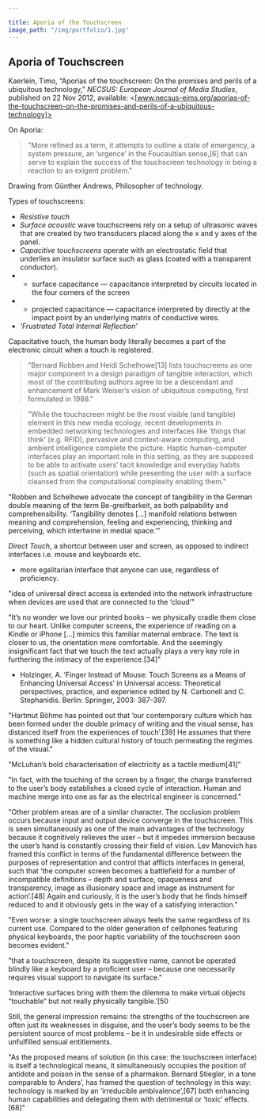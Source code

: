 ```yaml
---

title: Aporia of the Touchscreen
image_path: "/img/portfolio/1.jpg"
---
```

## Aporia of Touchscreen

Kaerlein, Timo, “Aporias of the touchscreen: On the promises and perils of a ubiquitous technology,” _NECSUS: European Journal of Media Studies_, published on 22 Nov 2012, available: <[www.necsus-ejms.org/aporias-of-the-touchscreen-on-the-promises-and-perils-of-a-ubiquitous-technology]>

On Aporia:
> "More refined as a term, it attempts to outline a state of emergency, a system pressure, an ‘urgence’ in the Foucaultian sense,\[6] that can serve to explain the success of the touchscreen technology in being a reaction to an exigent problem."

Drawing from Günther Andrews, Philosopher of technology. 

Types of touchscreens:

* _Resistive touch_
* _Surface acoustic_ wave touchscreens rely on a setup of ultrasonic waves that are created by two transducers placed along the x and y axes of the panel.
* _Capacitive touchscreens_ operate with an electrostatic field that underlies an insulator surface such as glass (coated with a transparent conductor).
* * surface capacitance — capacitance interpreted by circuits located in the four corners of the screen
* * projected capacitance — capacitance interpreted by directly at the impact point by an underlying matrix of conductive wires.
* _‘Frustrated Total Internal Reflection’_

Capacitative touch, the human body literally becomes a part of the electronic circuit when a touch is registered. 

> "Bernard Robben and Heidi Schelhowe\[13] lists touchscreens as one major component in a design paradigm of tangible interaction, which most of the contributing authors agree to be a descendant and enhancement of Mark Weiser’s vision of ubiquitous computing, first formulated in 1988."

> "While the touchscreen might be the most visible (and tangible) element in this new media ecology, recent developments in embedded networking technologies and interfaces like ‘things that think’ (e.g. RFID), pervasive and context-aware computing, and ambient intelligence complete the picture. Haptic human-computer interfaces play an important role in this setting, as they are supposed to be able to activate users’ tacit knowledge and everyday habits (such as spatial orientation) while presenting the user with a surface cleansed from the computational complexity enabling them."

"Robben and Schelhowe advocate the concept of tangibility in the German double meaning of the term Be-greifbarkeit, as both palpability and comprehensibility. ‘Tangibility denotes \[…] manifold relations between meaning and comprehension, feeling and experiencing, thinking and perceiving, which intertwine in medial space.’"

*Direct Touch*, a shortcut between user and screen, as opposed to indirect interfaces i.e. mouse and keyboards etc. 
* more egalitarian interface that anyone can use, regardless of proficiency.

"idea of universal direct access is extended into the network infrastructure when devices are used that are connected to the ‘cloud’"

"It’s no wonder we love our printed books – we physically cradle them close to our heart. Unlike computer screens, the experience of reading on a Kindle or iPhone \[…] mimics this familiar maternal embrace. The text is closer to us, the orientation more comfortable. And the seemingly insignificant fact that we touch the text actually plays a very key role in furthering the intimacy of the experience.\[34]" 
* Holzinger, A. ‘Finger Instead of Mouse: Touch Screens as a Means of Enhancing Universal Access’ in Universal access: Theoretical perspectives, practice, and experience edited by N. Carbonell and C. Stephanidis. Berlin: Springer, 2003: 387-397.

"Hartmut Böhme has pointed out that ‘our contemporary culture which has been formed under the double primacy of writing and the visual sense, has distanced itself from the experiences of touch’.\[39] He assumes that there is something like a hidden cultural history of touch permeating the regimes of the visual."

"McLuhan’s bold characterisation of electricity as a tactile medium\[41]"

"In fact, with the touching of the screen by a finger, the charge transferred to the user’s body establishes a closed cycle of interaction. Human and machine merge into one as far as the electrical engineer is concerned."

"Other problem areas are of a similar character. The occlusion problem occurs because input and output device converge in the touchscreen. This is seen simultaneously as one of the main advantages of the technology because it cognitively relieves the user – but it impedes immersion because the user’s hand is constantly crossing their field of vision. Lev Manovich has framed this conflict in terms of the fundamental difference between the purposes of representation and control that afflicts interfaces in general, such that ‘the computer screen becomes a battlefield for a number of incompatible definitions – depth and surface, opaqueness and transparency, image as illusionary space and image as instrument for action’.\[48] Again and curiously, it is the user’s body that he finds himself reduced to and it obviously gets in the way of a satisfying interaction."

"Even worse: a single touchscreen always feels the same regardless of its current use. Compared to the older generation of cellphones featuring physical keyboards, the poor haptic variability of the touchscreen soon becomes evident."

"that a touchscreen, despite its suggestive name, cannot be operated blindly like a keyboard by a proficient user – because one necessarily requires visual support to navigate its surface."

 ‘Interactive surfaces bring with them the dilemma to make virtual objects “touchable” but not really physically tangible.’\[50

Still, the general impression remains: the strengths of the touchscreen are often just its weaknesses in disguise, and the user’s body seems to be the persistent source of most problems – be it in undesirable side effects or unfulfilled sensual entitlements.

"As the proposed means of solution (in this case: the touchscreen interface) is itself a technological means, it simultaneously occupies the position of antidote and poison in the sense of a pharmakon. Bernard Stiegler, in a tone comparable to Anders’, has framed the question of technology in this way: technology is marked by an ‘irreducible ambivalence’,\[67] both enhancing human capabilities and delegating them with detrimental or ‘toxic’ effects.\[68]"

